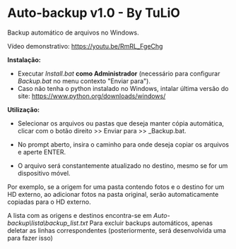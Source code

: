 # Auto-backup v1.0 - By TuLiO
 Backup automático de arquivos no Windows.
 
 Vídeo demonstrativo: https://youtu.be/RmRL_FgeChg

**Instalação:**

- Executar *Install.bat* **como Administrador** (necessário para configurar *Backup.bat* no menu contexto "Enviar para").
- Caso não tenha o python instalado no Windows, intalar última versão do site: https://www.python.org/downloads/windows/

**Utilização:**
- Selecionar os arquivos ou pastas que deseja manter cópia automática, clicar com o botão direito >> Enviar para >> _Backup.bat.

- No prompt aberto, insira o caminho para onde deseja copiar os arquivos e aperte ENTER.

- O arquivo será constantemente atualizado no destino, mesmo se for um dispositivo móvel.

 Por exemplo, se a origem for uma pasta contendo fotos e o destino for um HD externo, ao adicionar fotos na pasta original, serão automaticamente copiadas para o HD externo.
 
 A lista com as origens e destinos encontra-se em *Auto-backup\lista\backup_list.txt*
 Para excluir backups automáticos, apenas deletar as linhas correspondentes (posteriormente, será desenvolvida uma para fazer isso)
